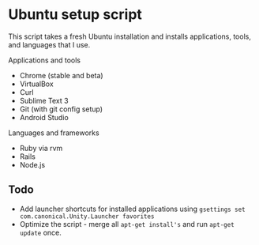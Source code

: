Ubuntu setup script
=============
This script takes a fresh Ubuntu installation and installs applications, tools, and languages that I use.

Applications and tools
* Chrome (stable and beta)
* VirtualBox
* Curl
* Sublime Text 3
* Git (with git config setup)
* Android Studio

Languages and frameworks
* Ruby via rvm
* Rails
* Node.js

## Todo
* Add launcher shortcuts for installed applications using ```gsettings set com.canonical.Unity.Launcher favorites```
* Optimize the script - merge all ```apt-get install's``` and run ```apt-get update``` once.
